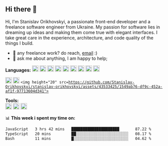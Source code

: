 ## Hi there 👋

Hi, I'm Stanislav Orikhovskyi, a passionate front-end developer and a freelance software engineer from Ukraine. My passion for software lies in dreaming up ideas and making them come true with elegant interfaces. I take great care in the experience, architecture, and code quality of the things I build.

 
- 💼 any freelance work? do reach, [email](mailto:stanislav.orekhovskiy@gmail.com) :)
- 💬 ask me about anything, I am happy to help;

**Languages:**
<code><img height="20" src="https://github.com/Stanislav-Orikhovskyi/stanislav-orikhovskyi/assets/43533425/45831c39-a6c9-44fb-aac6-f4de1e63de90"></code>
<code><img height="20" src="https://github.com/Stanislav-Orikhovskyi/stanislav-orikhovskyi/assets/43533425/2d5ad365-b314-4988-9936-9d5a09741048"></code>
<code><img height="20" src="https://github.com/Stanislav-Orikhovskyi/stanislav-orikhovskyi/assets/43533425/da43dae9-9beb-403b-bfc7-ff0cc26a737a"></code>
<code><img height="20" src="https://github.com/Stanislav-Orikhovskyi/stanislav-orikhovskyi/assets/43533425/da43dae9-9beb-403b-bfc7-ff0cc26a737a"></code>
<code><img height="20" src="https://github.com/Stanislav-Orikhovskyi/stanislav-orikhovskyi/assets/43533425/ae737773-9226-42d2-94fd-26d326d2225c"></code>
<code><img height="20" src="https://github.com/Stanislav-Orikhovskyi/stanislav-orikhovskyi/assets/43533425/2f81372c-a60b-4c84-9654-415e0eb3e502"></code>
<code><img height="20" src="https://github.com/Stanislav-Orikhovskyi/stanislav-orikhovskyi/assets/43533425/92202654-87e1-4d64-a4a7-e85a366636a9"></code>
<code><img height="20" src="https://cdn.worldvectorlogo.com/logos/vuex-1.svg"></code>
<code><img height="20" src="https://pinia.vuejs.org/logo.svg"></code>

<code><img height="20" src="https://github.com/Stanislav-Orikhovskyi/stanislav-orikhovskyi/assets/43533425/9c9f81a2-b91e-48bc-844d-68afbfb6df08"></code>
<code><img height="20" src="https://github.com/Stanislav-Orikhovskyi/stanislav-orikhovskyi/assets/43533425/fde92e51-1f93-4079-b76d-e6965b27512c"></code>
<code><img height="20" src=https://github.com/Stanislav-Orikhovskyi/stanislav-orikhovskyi/assets/43533425/1549ab76-df9c-452a-af1f-97713604d341"></code>

**Tools:**  
<code><img height="20" src="https://github.com/Stanislav-Orikhovskyi/stanislav-orikhovskyi/assets/43533425/5198f3a0-1100-4860-8366-7fd807b9618c"></code>
<code><img height="20" src="https://github.com/Stanislav-Orikhovskyi/stanislav-orikhovskyi/assets/43533425/20199acf-2efb-4538-9ab1-0aaeda58d7c8"></code>
<code><img height="20" src="https://github.com/Stanislav-Orikhovskyi/stanislav-orikhovskyi/assets/43533425/d797b07e-b9c0-48f4-88bf-496504116335"></code>


📊 **This week i spent my time on:**
<!--START_SECTION:waka-->

```txt
JavaScript   3 hrs 42 mins   █████████████████████       87.22 %
TypeScript   20 mins         ██░░░░░░░░░░░░░░░░░░░░░░░   08.17 %
Bash         11 mins         █░░░░░░░░░░░░░░░░░░░░░░░░   04.62 %
```

<!--END_SECTION:waka-->

